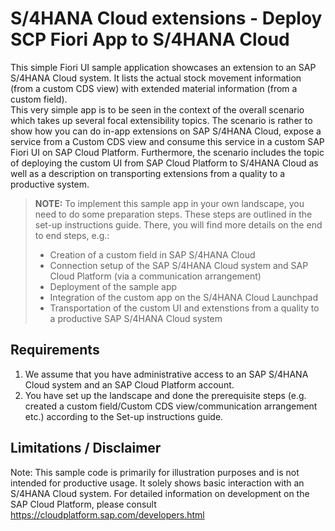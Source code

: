# S/4HANA Cloud extensions - Deploy SCP Fiori App to S/4HANA Cloud
This simple Fiori UI sample application showcases an extension to an SAP S/4HANA Cloud system. It lists the actual stock movement information (from a custom CDS view) with extended material information (from a custom field).<br/> This very simple app is to be seen in the context of the overall scenario which takes up several focal extensibility topics. The scenario is rather to show how you can do in-app extensions on SAP S/4HANA Cloud, expose a service from a Custom CDS view and consume this service in a custom SAP Fiori UI on SAP Cloud Platform. Furthermore, the scenario includes the topic of deploying the custom UI from SAP Cloud Platform to S/4HANA Cloud as well as a description on transporting extensions from a quality to a productive system. 

> **NOTE:** To implement this sample app in your own landscape, you need to do some preparation steps. These steps are outlined in the set-up instructions guide. There, you will find more details on the end to end steps, e.g.:
> * Creation of a custom field in SAP S/4HANA Cloud
> * Connection setup of the SAP S/4HANA Cloud system and SAP Cloud Platform (via a communication arrangement)
> * Deployment of the sample app
> * Integration of the custom app on the S/4HANA Cloud Launchpad
> * Transportation of the custom UI and extenstions from a quality to a productive SAP S/4HANA Cloud system


Requirements
-------------
1. We assume that you have administrative access to an SAP S/4HANA Cloud system and an SAP Cloud Platform account.
2. You have set up the landscape and done the prerequisite steps (e.g. created a custom field/Custom CDS view/communication arrangement etc.) according to the Set-up instructions guide.


Limitations / Disclaimer
------------------------
Note: This sample code is primarily for illustration purposes and is not intended for productive usage. It solely shows basic interaction with an S/4HANA Cloud system. For detailed information on development on the SAP Cloud Platform, please consult https://cloudplatform.sap.com/developers.html

